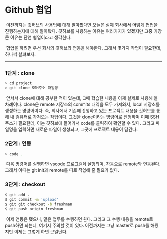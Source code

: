 # Github 협업



​	이전까지는 깃허브의 사용법에 대해 알아봤다면 오늘은 실제 회사에서 어떻게 협업을 진행하는지에 대해 알아봤다. 깃허브를 사용하는 이유는 여러가지가 있겠지만 그중 가장 큰 이유는 단연 협업이라고 생각한다.

​	협업을 하려면 우선 회사의 깃허브와 연동을 해야한다. 그래서 몇가지 작업이 필요한데, 하나씩 살펴보자.



---



### 1단계 : clone

```bash
> cd project
> git clone SSH주소 파일명
```

​	앞서서 clone에 대해 공부한 적이 있는데, 그때 학습한 내용을 이제 실제로 사용해 볼 차례이다. clone은 remote 저장소의 commits 내역을 모두 가져와서, local 저장소를 생성하는 명령어이다. 즉, 회사에서 기존에 진행하고 있는 프로젝트 내용을 깃허브를 통해 내 컴퓨터로 가져오는 작업이다. 그것을 clone이라는 명령어로 진행하며 이때 SSH주소가 필요한데, 이는 깃허브에 들어가서 code를 클릭하여 확인할 수 있다. 그리고 파일명을 입력하면 새로운 파일이 생성되고, 그곳에 프로젝트 내용이 담긴다.



### 2단계 : 연동

```bash
> code .
```

​	다음 명령어를 실행하면 vscode 프로그램이 실행되며, 자동으로 remote와 연동된다. 그래서 이때는 git init과 remote를 따로 작업해 줄 필요가 없다.



### 3단계 : checkout

```bash
$ git add .
$ git commit -m 'upload'
$ git git checkout -b freshman
$ git push origin freshman
```

​	이제 연동은 됐으니, 맡은 업무를 수행하면 된다. 그리고 그 수행 내용을 remote로 push하면 되는데, 여기서 주의할 것이 있다. 이전까지는 그냥 master로 push를 해줬지만 이제는 그렇게 하면 큰일난다.



​	